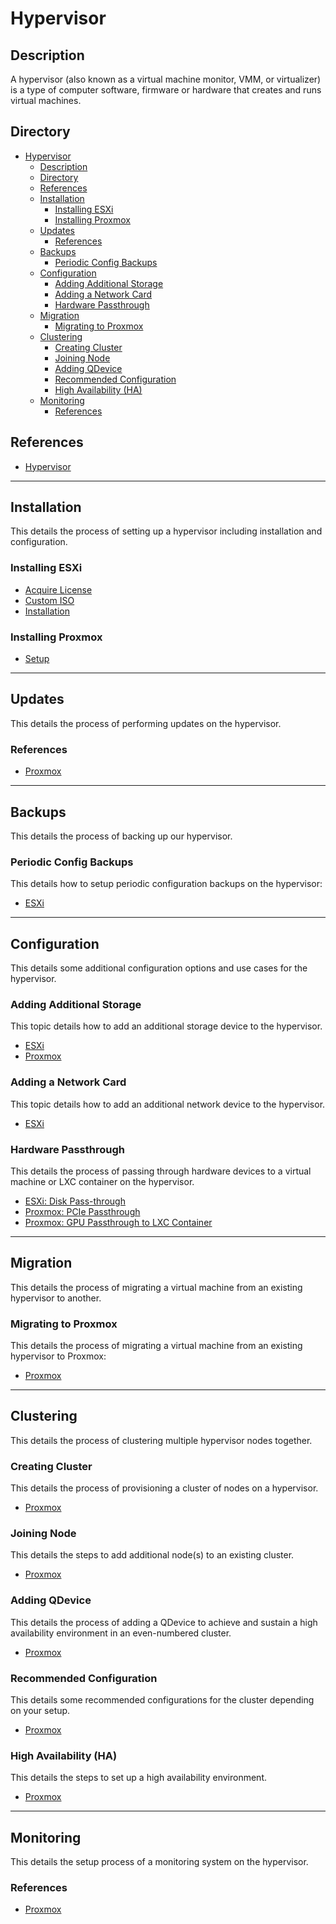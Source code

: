 # Hypervisor

## Description

A hypervisor (also known as a virtual machine monitor, VMM, or virtualizer) is a type of computer software, firmware or hardware that creates and runs virtual machines.

## Directory

- [Hypervisor](#hypervisor)
  - [Description](#description)
  - [Directory](#directory)
  - [References](#references)
  - [Installation](#installation)
    - [Installing ESXi](#installing-esxi)
    - [Installing Proxmox](#installing-proxmox)
  - [Updates](#updates)
    - [References](#references-1)
  - [Backups](#backups)
    - [Periodic Config Backups](#periodic-config-backups)
  - [Configuration](#configuration)
    - [Adding Additional Storage](#adding-additional-storage)
    - [Adding a Network Card](#adding-a-network-card)
    - [Hardware Passthrough](#hardware-passthrough)
  - [Migration](#migration)
    - [Migrating to Proxmox](#migrating-to-proxmox)
  - [Clustering](#clustering)
    - [Creating Cluster](#creating-cluster)
    - [Joining Node](#joining-node)
    - [Adding QDevice](#adding-qdevice)
    - [Recommended Configuration](#recommended-configuration)
    - [High Availability (HA)](#high-availability-ha)
  - [Monitoring](#monitoring)
    - [References](#references-2)

## References

- [Hypervisor](https://en.wikipedia.org/wiki/Hypervisor)

---

## Installation

This details the process of setting up a hypervisor including installation and configuration.

### Installing ESXi

- [Acquire License](../topics/esxi.md#acquire-license)
- [Custom ISO](../topics/esxi.md#custom-iso)
- [Installation](../topics/esxi.md#installation)

### Installing Proxmox

- [Setup](../topics/proxmox.md#setup)

---

## Updates

This details the process of performing updates on the hypervisor.

### References

- [Proxmox](../topics/proxmox.md#updates)

---

## Backups

This details the process of backing up our hypervisor.

### Periodic Config Backups

This details how to setup periodic configuration backups on the hypervisor:

- [ESXi](../topics/esxi.md#periodic-config-backups)

---

## Configuration

This details some additional configuration options and use cases for the hypervisor.

### Adding Additional Storage

This topic details how to add an additional storage device to the hypervisor.

- [ESXi](../topics/esxi.md#adding-a-datastore)
- [Proxmox](../topics/proxmox.md#adding-storage)

### Adding a Network Card

This topic details how to add an additional network device to the hypervisor.

- [ESXi](../topics/esxi.md#adding-a-network-card)

### Hardware Passthrough

This details the process of passing through hardware devices to a virtual machine or LXC container on the hypervisor.

- [ESXi: Disk Pass-through](../topics/esxi.md#disk-pass-through)
- [Proxmox: PCIe Passthrough](../topics/proxmox.md#pcie-passthrough)
- [Proxmox: GPU Passthrough to LXC Container](../topics/proxmox.md#gpu-passthrough-to-lxc-container)

---

## Migration

This details the process of migrating a virtual machine from an existing hypervisor to another.

### Migrating to Proxmox

This details the process of migrating a virtual machine from an existing hypervisor to Proxmox:

- [Proxmox](../topics/proxmox.md#migrating-to-proxmox)

---

## Clustering

This details the process of clustering multiple hypervisor nodes together.

### Creating Cluster

This details the process of provisioning a cluster of nodes on a hypervisor.

- [Proxmox](../topics/proxmox.md#creating-cluster)

### Joining Node

This details the steps to add additional node(s) to an existing cluster.

- [Proxmox](../topics/proxmox.md#joining-node)

### Adding QDevice

This details the process of adding a QDevice to achieve and sustain a high availability environment in an even-numbered cluster.

- [Proxmox](../topics/proxmox.md#adding-qdevice)

### Recommended Configuration

This details some recommended configurations for the cluster depending on your setup.

- [Proxmox](../topics/proxmox.md#recommended-configuration)

### High Availability (HA)

This details the steps to set up a high availability environment.

- [Proxmox](../topics/proxmox.md#high-availability-ha)

---

## Monitoring

This details the setup process of a monitoring system on the hypervisor.

### References

- [Proxmox](../topics/proxmox.md#monitoring)
